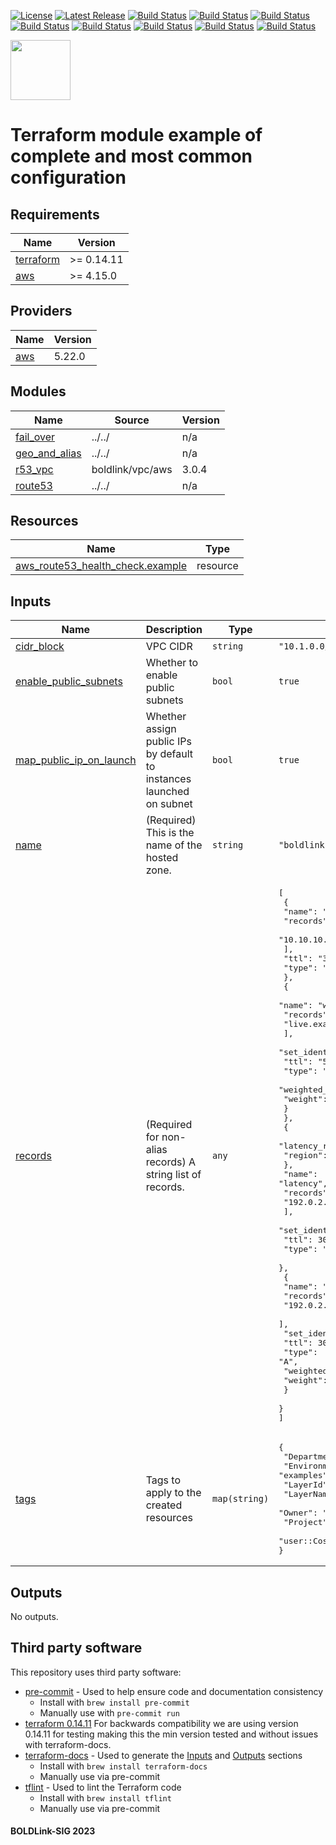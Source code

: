 [![License](https://img.shields.io/badge/License-Apache-blue.svg)](https://github.com/boldlink/terraform-aws-route53/blob/main/LICENSE)
[![Latest Release](https://img.shields.io/github/release/boldlink/terraform-aws-route53.svg)](https://github.com/boldlink/terraform-aws-route53/releases/latest)
[![Build Status](https://github.com/boldlink/terraform-aws-route53/actions/workflows/update.yaml/badge.svg)](https://github.com/boldlink/terraform-aws-route53/actions)
[![Build Status](https://github.com/boldlink/terraform-aws-route53/actions/workflows/release.yaml/badge.svg)](https://github.com/boldlink/terraform-aws-route53/actions)
[![Build Status](https://github.com/boldlink/terraform-aws-route53/actions/workflows/pre-commit.yaml/badge.svg)](https://github.com/boldlink/terraform-aws-route53/actions)
[![Build Status](https://github.com/boldlink/terraform-aws-route53/actions/workflows/pr-labeler.yaml/badge.svg)](https://github.com/boldlink/terraform-aws-route53/actions)
[![Build Status](https://github.com/boldlink/terraform-aws-route53/actions/workflows/module-examples-tests.yaml/badge.svg)](https://github.com/boldlink/terraform-aws-route53/actions)
[![Build Status](https://github.com/boldlink/terraform-aws-route53/actions/workflows/checkov.yaml/badge.svg)](https://github.com/boldlink/terraform-aws-route53/actions)
[![Build Status](https://github.com/boldlink/terraform-aws-route53/actions/workflows/auto-merge.yaml/badge.svg)](https://github.com/boldlink/terraform-aws-route53/actions)
[![Build Status](https://github.com/boldlink/terraform-aws-route53/actions/workflows/auto-badge.yaml/badge.svg)](https://github.com/boldlink/terraform-aws-route53/actions)

[<img src="https://avatars.githubusercontent.com/u/25388280?s=200&v=4" width="96"/>](https://boldlink.io)

# Terraform module example of complete and most common configuration

<!-- BEGINNING OF PRE-COMMIT-TERRAFORM DOCS HOOK -->
## Requirements

| Name | Version |
|------|---------|
| <a name="requirement_terraform"></a> [terraform](#requirement\_terraform) | >= 0.14.11 |
| <a name="requirement_aws"></a> [aws](#requirement\_aws) | >= 4.15.0 |

## Providers

| Name | Version |
|------|---------|
| <a name="provider_aws"></a> [aws](#provider\_aws) | 5.22.0 |

## Modules

| Name | Source | Version |
|------|--------|---------|
| <a name="module_fail_over"></a> [fail\_over](#module\_fail\_over) | ../../ | n/a |
| <a name="module_geo_and_alias"></a> [geo\_and\_alias](#module\_geo\_and\_alias) | ../../ | n/a |
| <a name="module_r53_vpc"></a> [r53\_vpc](#module\_r53\_vpc) | boldlink/vpc/aws | 3.0.4 |
| <a name="module_route53"></a> [route53](#module\_route53) | ../../ | n/a |

## Resources

| Name | Type |
|------|------|
| [aws_route53_health_check.example](https://registry.terraform.io/providers/hashicorp/aws/latest/docs/resources/route53_health_check) | resource |

## Inputs

| Name | Description | Type | Default | Required |
|------|-------------|------|---------|:--------:|
| <a name="input_cidr_block"></a> [cidr\_block](#input\_cidr\_block) | VPC CIDR | `string` | `"10.1.0.0/16"` | no |
| <a name="input_enable_public_subnets"></a> [enable\_public\_subnets](#input\_enable\_public\_subnets) | Whether to enable public subnets | `bool` | `true` | no |
| <a name="input_map_public_ip_on_launch"></a> [map\_public\_ip\_on\_launch](#input\_map\_public\_ip\_on\_launch) | Whether assign public IPs by default to instances launched on subnet | `bool` | `true` | no |
| <a name="input_name"></a> [name](#input\_name) | (Required) This is the name of the hosted zone. | `string` | `"boldlink-complete-example.com"` | no |
| <a name="input_records"></a> [records](#input\_records) | (Required for non-alias records) A string list of records. | `any` | <pre>[<br>  {<br>    "name": "test",<br>    "records": [<br>      "10.10.10.10"<br>    ],<br>    "ttl": "3600",<br>    "type": "A"<br>  },<br>  {<br>    "name": "www",<br>    "records": [<br>      "live.example.com"<br>    ],<br>    "set_identifier": "live",<br>    "ttl": "5",<br>    "type": "CNAME",<br>    "weighted_routing_policy": {<br>      "weight": 90<br>    }<br>  },<br>  {<br>    "latency_routing_policy": {<br>      "region": "us-west-2"<br>    },<br>    "name": "latency",<br>    "records": [<br>      "192.0.2.44"<br>    ],<br>    "set_identifier": "us-west-2",<br>    "ttl": 300,<br>    "type": "A"<br>  },<br>  {<br>    "name": "weighted",<br>    "records": [<br>      "192.0.2.44"<br>    ],<br>    "set_identifier": "weight-1",<br>    "ttl": 300,<br>    "type": "A",<br>    "weighted_routing_policy": {<br>      "weight": 10<br>    }<br>  }<br>]</pre> | no |
| <a name="input_tags"></a> [tags](#input\_tags) | Tags to apply to the created resources | `map(string)` | <pre>{<br>  "Department": "DevOps",<br>  "Environment": "examples",<br>  "LayerId": "Example",<br>  "LayerName": "Example",<br>  "Owner": "hugo.almeida",<br>  "Project": "Examples",<br>  "user::CostCenter": "terraform-registry"<br>}</pre> | no |

## Outputs

No outputs.
<!-- END OF PRE-COMMIT-TERRAFORM DOCS HOOK -->

## Third party software
This repository uses third party software:
* [pre-commit](https://pre-commit.com/) - Used to help ensure code and documentation consistency
  * Install with `brew install pre-commit`
  * Manually use with `pre-commit run`
* [terraform 0.14.11](https://releases.hashicorp.com/terraform/0.14.11/) For backwards compatibility we are using version 0.14.11 for testing making this the min version tested and without issues with terraform-docs.
* [terraform-docs](https://github.com/segmentio/terraform-docs) - Used to generate the [Inputs](#Inputs) and [Outputs](#Outputs) sections
  * Install with `brew install terraform-docs`
  * Manually use via pre-commit
* [tflint](https://github.com/terraform-linters/tflint) - Used to lint the Terraform code
  * Install with `brew install tflint`
  * Manually use via pre-commit

#### BOLDLink-SIG 2023
